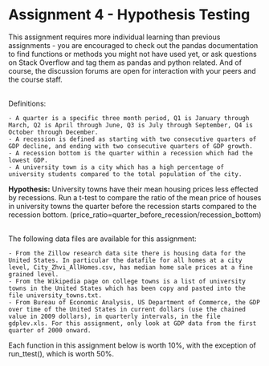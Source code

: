 # Assignment 4 - Hypothesis Testing

This assignment requires more individual learning than previous assignments - you are encouraged to check out the pandas documentation to find functions or methods you might not have used yet, or ask questions on Stack Overflow and tag them as pandas and python related. And of course, the discussion forums are open for interaction with your peers and the course staff.<br><br>

Definitions:<br>

    - A quarter is a specific three month period, Q1 is January through March, Q2 is April through June, Q3 is July through September, Q4 is October through December.
    - A recession is defined as starting with two consecutive quarters of GDP decline, and ending with two consecutive quarters of GDP growth.
    - A recession bottom is the quarter within a recession which had the lowest GDP.
    - A university town is a city which has a high percentage of university students compared to the total population of the city.

<b>Hypothesis:</b> University towns have their mean housing prices less effected by recessions. Run a t-test to compare the ratio of the mean price of houses in university towns the quarter before the recession starts compared to the recession bottom. (price_ratio=quarter_before_recession/recession_bottom)<br><br>

The following data files are available for this assignment:<br>

    - From the Zillow research data site there is housing data for the United States. In particular the datafile for all homes at a city level, City_Zhvi_AllHomes.csv, has median home sale prices at a fine grained level.
    - From the Wikipedia page on college towns is a list of university towns in the United States which has been copy and pasted into the file university_towns.txt.
    - From Bureau of Economic Analysis, US Department of Commerce, the GDP over time of the United States in current dollars (use the chained value in 2009 dollars), in quarterly intervals, in the file gdplev.xls. For this assignment, only look at GDP data from the first quarter of 2000 onward.

Each function in this assignment below is worth 10%, with the exception of run_ttest(), which is worth 50%.
